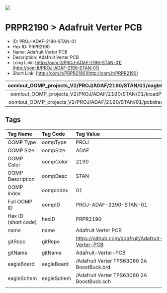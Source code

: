 


  
![][im]
# PRPR2190 > Adafruit Verter PCB

- ID: PROJ-ADAF-2190-STAN-01
- Hex ID: PRPR2190
- Name: Adafruit Verter PCB
- Description: Adafruit Verter PCB
- Long Link: [http://oom.lt/PROJ-ADAF-2190-STAN-01](http://oom.lt/PROJ-ADAF-2190-STAN-01)
- Short Link: [http://oom.lt/PRPR2190](http://oom.lt/PRPR2190)
  

|oomlout_OOMP_projects_V2/PROJ/ADAF/2190/STAN/01/eagleImage.png|oomlout_OOMP_projects_V2/PROJ/ADAF/2190/STAN/01/eagleSchemImage.png|oomlout_OOMP_projects_V2/PROJ/ADAF/2190/STAN/01/kicadPcb3dFront.png|oomlout_OOMP_projects_V2/PROJ/ADAF/2190/STAN/01/kicadPcb3dBack.png|
| :---: | :---: | :---: | :---: |
|oomlout_OOMP_projects_V2/PROJ/ADAF/2190/STAN/01/kicadPcb3d.png|oomlout_OOMP_projects_V2/PROJ/ADAF/2190/STAN/01/bomBack.png|oomlout_OOMP_projects_V2/PROJ/ADAF/2190/STAN/01/bomFront.png|oomlout_OOMP_projects_V2/PROJ/ADAF/2190/STAN/01/pcbdraw.svg|
|oomlout_OOMP_projects_V2/PROJ/ADAF/2190/STAN/01/pcbdrawBack.svg||||

## Tags
  

|Tag Name|Tag Code|Tag Value|
| :--- | :--- | :--- |
|OOMP Type|oompType|PROJ|
|OOMP Size|oompSize|ADAF|
|OOMP Color|oompColor|2190|
|OOMP Description|oompDesc|STAN|
|OOMP Index|oompIndex|01|
|Full OOMP ID|oompID|PROJ-ADAF-2190-STAN-01|
|Hex ID (short code)|hexID|PRPR2190|
|name|name|Adafruit Verter PCB|
|gitRepo|gitRepo|https://github.com/adafruit/Adafruit-Verter-PCB|
|gitName|gitName|Adafruit-Verter-PCB|
|eagleBoard|eagleBoard|/Adafruit Verter TPS63060 2A BoostBuck.brd|
|eagleSchem|eagleSchem|/Adafruit Verter TPS63060 2A BoostBuck.sch|
||||



[im]: PROJ/ADAF/2190/STAN/01/kicadPcb3d_450.png
